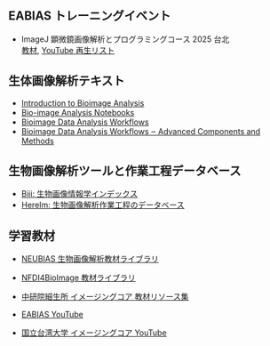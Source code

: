 ## EABIAS トレーニングイベント
- ImageJ 顕微鏡画像解析とプログラミングコース 2025 台北    
[教材](https://github.com/EABIAS/2025-ImageJ-Micro-Image-Analysis-and-Programming_Taipei),
[YouTube 再生リスト](https://youtube.com/playlist?list=PL_9oCBBWdG8mLVflK-MJ3YkUPmhwpKO1s&si=dzi0C2x5MDti2cIO)

## 生体画像解析テキスト
- [Introduction to Bioimage Analysis](https://bioimagebook.github.io/index.html)
- [Bio-image Analysis Notebooks](https://haesleinhuepf.github.io/BioImageAnalysisNotebooks/intro.html)
- [Bioimage Data Analysis Workflows](https://link.springer.com/book/10.1007/978-3-030-22386-1)  
- [Bioimage Data Analysis Workflows ‒ Advanced Components and Methods](https://link.springer.com/book/10.1007/978-3-030-76394-7)

## 生物画像解析ツールと作業工程データベース
- [Biii: 生物画像情報学インデックス](https://biii.eu/)  
- [HereIm: 生物画像解析作業工程のデータベース](https://hereimntuic.com/)

## 学習教材
- [NEUBIAS 生物画像解析教材ライブラリ](https://neubias.github.io/training-resources/)  
- [NFDI4BioImage 教材ライブラリ](https://nfdi4bioimage.github.io/training/readme.html)  
- [中研院細生所 イメージングコア 教材リソース集](https://getupnote.com/share/notes/N6hHwRcoQthOYIy9a8LANC7GxmT2/f26750fe-fd45-4b39-8b55-8791fc8de73d)  

- [EABIAS YouTube](https://www.youtube.com/@EABIAS)  
- [国立台湾大学 イメージングコア YouTube](https://www.youtube.com/@imagingcore9084)  


